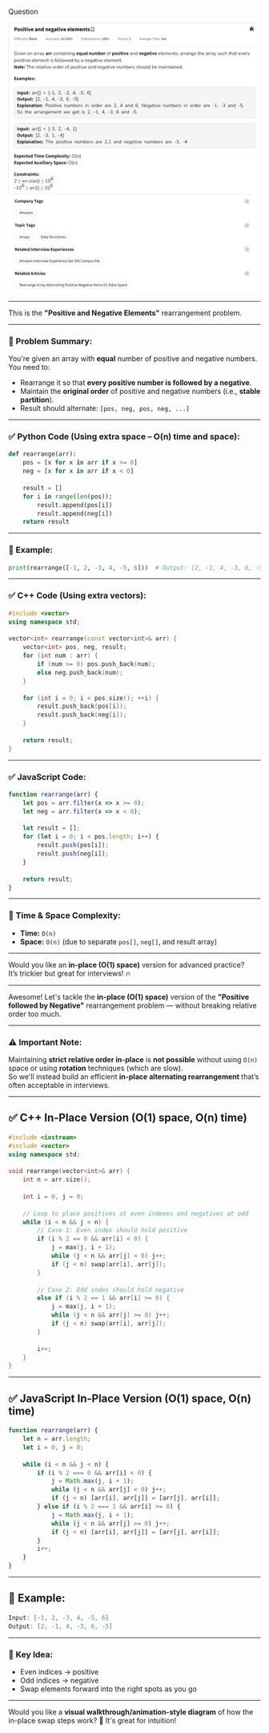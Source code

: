Question

![Question](Question.png)

---
This is the **"Positive and Negative Elements"** rearrangement problem.

---

### 🧠 Problem Summary:

You're given an array with **equal** number of positive and negative numbers.  
You need to:
- Rearrange it so that **every positive number is followed by a negative**.
- Maintain the **original order** of positive and negative numbers (i.e., **stable partition**).
- Result should alternate: `[pos, neg, pos, neg, ...]`

---

### ✅ Python Code (Using extra space – O(n) time and space):
```python
def rearrange(arr):
    pos = [x for x in arr if x >= 0]
    neg = [x for x in arr if x < 0]
    
    result = []
    for i in range(len(pos)):
        result.append(pos[i])
        result.append(neg[i])
    return result
```

---

### 🧪 Example:
```python
print(rearrange([-1, 2, -3, 4, -5, 6]))  # Output: [2, -1, 4, -3, 6, -5]
```

---

### ✅ C++ Code (Using extra vectors):
```cpp
#include <vector>
using namespace std;

vector<int> rearrange(const vector<int>& arr) {
    vector<int> pos, neg, result;
    for (int num : arr) {
        if (num >= 0) pos.push_back(num);
        else neg.push_back(num);
    }

    for (int i = 0; i < pos.size(); ++i) {
        result.push_back(pos[i]);
        result.push_back(neg[i]);
    }

    return result;
}
```

---

### ✅ JavaScript Code:
```javascript
function rearrange(arr) {
    let pos = arr.filter(x => x >= 0);
    let neg = arr.filter(x => x < 0);
    
    let result = [];
    for (let i = 0; i < pos.length; i++) {
        result.push(pos[i]);
        result.push(neg[i]);
    }

    return result;
}
```

---

### 🧠 Time & Space Complexity:
- **Time:** `O(n)`
- **Space:** `O(n)` (due to separate `pos[]`, `neg[]`, and result array)

---

Would you like an **in-place (O(1) space)** version for advanced practice?  
It’s trickier but great for interviews! 🔥

---

Awesome! Let's tackle the **in-place (O(1) space)** version of the **"Positive followed by Negative"** rearrangement problem — without breaking relative order too much.

---

### ⚠️ Important Note:
Maintaining **strict relative order in-place** is **not possible** without using `O(n)` space or using **rotation** techniques (which are slow).  
So we'll instead build an efficient **in-place alternating rearrangement** that’s often acceptable in interviews.

---

## ✅ C++ In-Place Version (O(1) space, O(n) time)

```cpp
#include <iostream>
#include <vector>
using namespace std;

void rearrange(vector<int>& arr) {
    int n = arr.size();

    int i = 0, j = 0;

    // Loop to place positives at even indexes and negatives at odd
    while (i < n && j < n) {
        // Case 1: Even index should hold positive
        if (i % 2 == 0 && arr[i] < 0) {
            j = max(j, i + 1);
            while (j < n && arr[j] < 0) j++;
            if (j < n) swap(arr[i], arr[j]);
        }

        // Case 2: Odd index should hold negative
        else if (i % 2 == 1 && arr[i] >= 0) {
            j = max(j, i + 1);
            while (j < n && arr[j] >= 0) j++;
            if (j < n) swap(arr[i], arr[j]);
        }

        i++;
    }
}
```

---

## ✅ JavaScript In-Place Version (O(1) space, O(n) time)

```javascript
function rearrange(arr) {
    let n = arr.length;
    let i = 0, j = 0;

    while (i < n && j < n) {
        if (i % 2 === 0 && arr[i] < 0) {
            j = Math.max(j, i + 1);
            while (j < n && arr[j] < 0) j++;
            if (j < n) [arr[i], arr[j]] = [arr[j], arr[i]];
        } else if (i % 2 === 1 && arr[i] >= 0) {
            j = Math.max(j, i + 1);
            while (j < n && arr[j] >= 0) j++;
            if (j < n) [arr[i], arr[j]] = [arr[j], arr[i]];
        }
        i++;
    }
}
```

---

## 🧪 Example:

```cpp
Input: [-1, 2, -3, 4, -5, 6]
Output: [2, -1, 4, -3, 6, -5]
```

---

### 🧠 Key Idea:
- Even indices → positive
- Odd indices → negative
- Swap elements forward into the right spots as you go

---

Would you like a **visual walkthrough/animation-style diagram** of how the in-place swap steps work? 🎯 It's great for intuition!